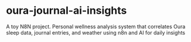 # oura-journal-ai-insights
A toy N8N project.  Personal wellness analysis system that correlates Oura sleep data, journal entries, and weather using n8n and AI for daily insights

